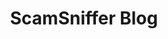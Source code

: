 ---
title: ScamSniffer Blog
description: Blog from ScamSniffer.
url: https://drops.scamsniffer.io/
image:
    # url: '/assets/images/cafe.png'
    # alt: 'Cafe'
tags: ['news']
pubDate: 2023-12-30
draft: false
---